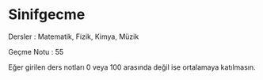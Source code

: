 # Sinifgecme

Dersler : Matematik, Fizik, Kimya, Müzik

Geçme Notu : 55

Eğer girilen ders notları 0 veya 100 arasında değil ise ortalamaya katılmasın.
